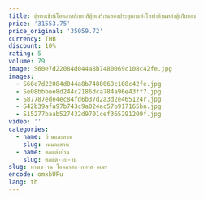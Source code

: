 ```yaml
---
title: ตู้ทางเข้านีโอคลาสสิกทาสีตู้อเมริกันสองประตูตกแต่งโซฟาด้านหลังตู้เก็บของ
price: '31553.75'
price_original: '35059.72'
currency: THB
discount: 10%
rating: 5
volume: 79
image: S60e7d22084d044a8b7480069c108c42fe.jpg
images:
  - S60e7d22084d044a8b7480069c108c42fe.jpg
  - Se08bbbee8d244c2186dca784a96e43ff7.jpg
  - S87787ede4ec84fd6b37d2a3d2e465124r.jpg
  - S42b39afa97b743c9a024ac57b917165bn.jpg
  - S15277baab527432d9701cef365291209f.jpg
video: ''
categories:
  - name: บ้านและสวน
    slug: านและสวน
  - name: ตกแต่งบ้าน
    slug: ตกแต-งบ-าน
slug: ทางเข-าน-โอคลาสส-กทาส-อเมร
encode: omxbUFu
lang: th
---
```

  